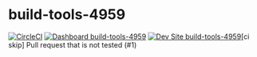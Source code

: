 # build-tools-4959

[![CircleCI](https://circleci.com/gh/pantheon-ci-bot/build-tools-4959.svg?style=shield)](https://circleci.com/gh/pantheon-ci-bot/build-tools-4959)
[![Dashboard build-tools-4959](https://img.shields.io/badge/dashboard-build_tools_4959-yellow.svg)](https://dashboard.pantheon.io/sites/b94fee4d-fdb9-45de-88a9-786a83fe9999#dev/code)
[![Dev Site build-tools-4959](https://img.shields.io/badge/site-build_tools_4959-blue.svg)](http://dev-build-tools-4959.pantheonsite.io/)[ci skip] Pull request that is not tested (#1)
